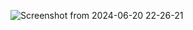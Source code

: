 ![Screenshot from 2024-06-20 22-26-21](https://github.com/f321x/ecash-escrow-nostr-concept/assets/51097237/8b227061-da61-436d-bedc-0a1a25602b50)
